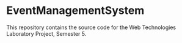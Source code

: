 # EventManagementSystem
This repository contains the source code for the Web Technologies Laboratory Project, Semester 5.
